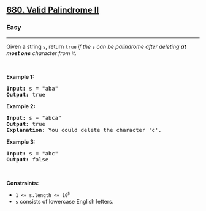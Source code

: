 <h2><a href="https://leetcode.com/problems/valid-palindrome-ii/">680. Valid Palindrome II</a></h2><h3>Easy</h3><hr><div data-immersive-translate-walked="f5c993e7-56f1-476f-b371-956604d75f96"><p data-immersive-translate-walked="f5c993e7-56f1-476f-b371-956604d75f96" data-immersive-translate-paragraph="1">Given a string <code data-immersive-translate-walked="f5c993e7-56f1-476f-b371-956604d75f96">s</code>, return <code data-immersive-translate-walked="f5c993e7-56f1-476f-b371-956604d75f96">true</code> <em data-immersive-translate-walked="f5c993e7-56f1-476f-b371-956604d75f96">if the </em><code data-immersive-translate-walked="f5c993e7-56f1-476f-b371-956604d75f96">s</code><em data-immersive-translate-walked="f5c993e7-56f1-476f-b371-956604d75f96"> can be palindrome after deleting <strong data-immersive-translate-walked="f5c993e7-56f1-476f-b371-956604d75f96">at most one</strong> character from it</em>.</p>

<p data-immersive-translate-walked="f5c993e7-56f1-476f-b371-956604d75f96">&nbsp;</p>
<p data-immersive-translate-walked="f5c993e7-56f1-476f-b371-956604d75f96"><strong class="example" data-immersive-translate-walked="f5c993e7-56f1-476f-b371-956604d75f96" data-immersive-translate-paragraph="1">Example 1:</strong></p>

<pre><strong>Input:</strong> s = "aba"
<strong>Output:</strong> true
</pre>

<p data-immersive-translate-walked="f5c993e7-56f1-476f-b371-956604d75f96"><strong class="example" data-immersive-translate-walked="f5c993e7-56f1-476f-b371-956604d75f96" data-immersive-translate-paragraph="1">Example 2:</strong></p>

<pre><strong>Input:</strong> s = "abca"
<strong>Output:</strong> true
<strong>Explanation:</strong> You could delete the character 'c'.
</pre>

<p data-immersive-translate-walked="f5c993e7-56f1-476f-b371-956604d75f96"><strong class="example" data-immersive-translate-walked="f5c993e7-56f1-476f-b371-956604d75f96" data-immersive-translate-paragraph="1">Example 3:</strong></p>

<pre><strong>Input:</strong> s = "abc"
<strong>Output:</strong> false
</pre>

<p data-immersive-translate-walked="f5c993e7-56f1-476f-b371-956604d75f96">&nbsp;</p>
<p data-immersive-translate-walked="f5c993e7-56f1-476f-b371-956604d75f96"><strong data-immersive-translate-walked="f5c993e7-56f1-476f-b371-956604d75f96" data-immersive-translate-paragraph="1">Constraints:</strong></p>

<ul data-immersive-translate-walked="f5c993e7-56f1-476f-b371-956604d75f96">
	<li data-immersive-translate-walked="f5c993e7-56f1-476f-b371-956604d75f96"><code data-immersive-translate-walked="f5c993e7-56f1-476f-b371-956604d75f96">1 &lt;= s.length &lt;= 10<sup>5</sup></code></li>
	<li data-immersive-translate-walked="f5c993e7-56f1-476f-b371-956604d75f96" data-immersive-translate-paragraph="1"><code data-immersive-translate-walked="f5c993e7-56f1-476f-b371-956604d75f96">s</code> consists of lowercase English letters.</li>
</ul>
</div>